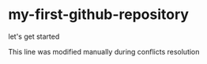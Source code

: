 # my-first-github-repository
let's get started 

This line was modified manually during conflicts resolution